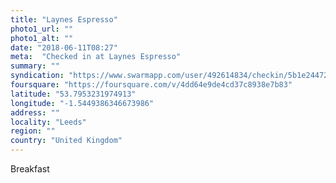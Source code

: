 ```yaml
---
title: "Laynes Espresso"
photo1_url: ""
photo1_alt: ""
date: "2018-06-11T08:27"
meta:  "Checked in at Laynes Espresso"
summary: ""
syndication: "https://www.swarmapp.com/user/492614834/checkin/5b1e24472a7ab6002cd1bd6c"
foursquare: "https://foursquare.com/v/4dd64e9de4cd37c8938e7b83"
latitude: "53.7953231974913"
longitude: "-1.5449386346673986"
address: ""
locality: "Leeds"
region: ""
country: "United Kingdom"
---
```

Breakfast
